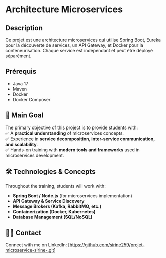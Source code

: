 
# Architecture Microservices

## Description

Ce projet est une architecture microservices qui utilise Spring Boot, Eureka pour la découverte de services, un API Gateway, et Docker pour la conteneurisation. Chaque service est indépendant et peut être déployé séparément.

## Prérequis

- Java 17
- Maven
- Docker
- Docker Composer

## 🎯 Main Goal

The primary objective of this project is to provide students with:  
✅ A **practical understanding** of microservices concepts.  
✅ Experience in **service decomposition, inter-service communication, and scalability**.  
✅ Hands-on training with **modern tools and frameworks** used in microservices development.

## 🛠️ Technologies & Concepts

Throughout the training, students will work with:

- **Spring Boot / Node.js** (for microservices implementation)
- **API Gateway & Service Discovery**
- **Message Brokers (Kafka, RabbitMQ, etc.)**
- **Containerization (Docker, Kubernetes)**
- **Database Management (SQL/NoSQL)**


## 👨‍🏫 Contact

Connect with me on LinkedIn: [https://github.com/sirine259/projet-microservice-sirine-.git]


